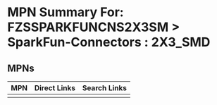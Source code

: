 



# MPN Summary For: FZSSPARKFUNCNS2X3SM > SparkFun-Connectors : 2X3_SMD

## MPNs
  

|MPN|Direct Links|Search Links|
| :--- | :--- | :--- |
||||
